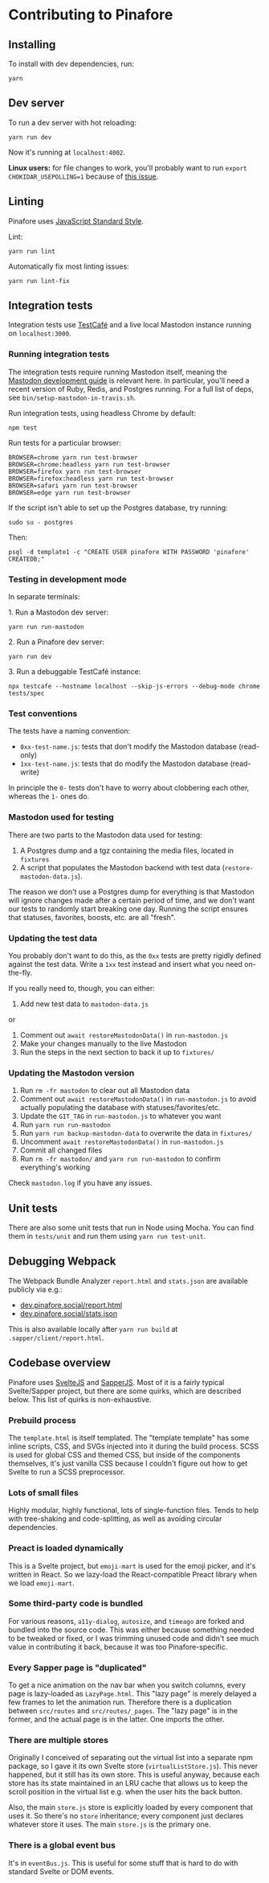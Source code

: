# Contributing to Pinafore

## Installing

To install with dev dependencies, run:

    yarn

## Dev server

To run a dev server with hot reloading:

    yarn run dev

Now it's running at `localhost:4002`.

**Linux users:** for file changes to work, 
you'll probably want to run `export CHOKIDAR_USEPOLLING=1`
because of [this issue](https://github.com/paulmillr/chokidar/issues/237).

## Linting

Pinafore uses [JavaScript Standard Style](https://standardjs.com/).

Lint:

    yarn run lint

Automatically fix most linting issues:

    yarn run lint-fix

## Integration tests

Integration tests use [TestCafé](https://devexpress.github.io/testcafe/) and a live local Mastodon instance
running on `localhost:3000`.

### Running integration tests

The integration tests require running Mastodon itself,
meaning the [Mastodon development guide](https://docs.joinmastodon.org/development/overview/)
is relevant here. In particular, you'll need a recent 
version of Ruby, Redis, and Postgres running. For a full list of deps, see `bin/setup-mastodon-in-travis.sh`.

Run integration tests, using headless Chrome by default:

    npm test

Run tests for a particular browser:

    BROWSER=chrome yarn run test-browser
    BROWSER=chrome:headless yarn run test-browser
    BROWSER=firefox yarn run test-browser
    BROWSER=firefox:headless yarn run test-browser
    BROWSER=safari yarn run test-browser
    BROWSER=edge yarn run test-browser

If the script isn't able to set up the Postgres database, try running:

    sudo su - postgres

Then:

    psql -d template1 -c "CREATE USER pinafore WITH PASSWORD 'pinafore' CREATEDB;"

### Testing in development mode

In separate terminals:

1\. Run a Mastodon dev server:

    yarn run run-mastodon

2\. Run a Pinafore dev server:

    yarn run dev

3\. Run a debuggable TestCafé instance:

    npx testcafe --hostname localhost --skip-js-errors --debug-mode chrome tests/spec

### Test conventions

The tests have a naming convention:

* `0xx-test-name.js`: tests that don't modify the Mastodon database (read-only)
* `1xx-test-name.js`: tests that do modify the Mastodon database (read-write)

In principle the `0-` tests don't have to worry about
clobbering each other, whereas the `1-` ones do.

### Mastodon used for testing

There are two parts to the Mastodon data used for testing:

1. A Postgres dump and a tgz containing the media files, located in `fixtures`
2. A script that populates the Mastodon backend with test data (`restore-mastodon-data.js`).

The reason we don't use a Postgres dump for everything 
is that Mastodon will ignore changes made after a certain period of time, and we
don't want our tests to randomly start breaking one day. Running the script ensures that statuses,
favorites, boosts, etc. are all "fresh".

### Updating the test data

You probably don't want to do this, as the `0xx` tests are pretty rigidly defined against the test data.
Write a `1xx` test instead and insert what you need on-the-fly.

If you really need to, though, you can either:

1. Add new test data to `mastodon-data.js`

or

1. Comment out `await restoreMastodonData()` in `run-mastodon.js`
2. Make your changes manually to the live Mastodon
3. Run the steps in the next section to back it up to `fixtures/`

### Updating the Mastodon version

1. Run `rm -fr mastodon` to clear out all Mastodon data
1. Comment out `await restoreMastodonData()` in `run-mastodon.js` to avoid actually populating the database with statuses/favorites/etc.
2. Update the `GIT_TAG` in `run-mastodon.js` to whatever you want
3. Run `yarn run run-mastodon`
4. Run `yarn run backup-mastodon-data` to overwrite the data in `fixtures/`
5. Uncomment `await restoreMastodonData()` in `run-mastodon.js`
6. Commit all changed files
7. Run `rm -fr mastodon/` and `yarn run run-mastodon` to confirm everything's working

Check `mastodon.log` if you have any issues.

## Unit tests

There are also some unit tests that run in Node using Mocha. You can find them in `tests/unit` and
run them using `yarn run test-unit`.

## Debugging Webpack

The Webpack Bundle Analyzer `report.html` and `stats.json` are available publicly via e.g.:

- [dev.pinafore.social/report.html](https://dev.pinafore.social/report.html)
- [dev.pinafore.social/stats.json](https://dev.pinafore.social/stats.json)

This is also available locally after `yarn run build` at `.sapper/client/report.html`.

## Codebase overview

Pinafore uses [SvelteJS](https://svelte.technology) and [SapperJS](https://sapper.svelte.technology). Most of it is a fairly typical Svelte/Sapper project, but there
are some quirks, which are described below. This list of quirks is non-exhaustive.

### Prebuild process

The `template.html` is itself templated. The "template template" has some inline scripts, CSS, and SVGs
injected into it during the build process. SCSS is used for global CSS and themed CSS, but inside of the
components themselves, it's just vanilla CSS because I couldn't figure out how to get Svelte to run a SCSS
preprocessor.

### Lots of small files

Highly modular, highly functional, lots of single-function files. Tends to help with tree-shaking and
code-splitting, as well as avoiding circular dependencies.

### Preact is loaded dynamically

This is a Svelte project, but `emoji-mart` is used for the emoji picker, and it's written in React. So we
lazy-load the React-compatible Preact library when we load `emoji-mart`.

### Some third-party code is bundled

For various reasons, `a11y-dialog`, `autosize`, and `timeago` are forked and bundled into the source code.
This was either because something needed to be tweaked or fixed, or I was trimming unused code and didn't
see much value in contributing it back, because it was too Pinafore-specific.

### Every Sapper page is "duplicated"

To get a nice animation on the nav bar when you switch columns, every page is lazy-loaded as `LazyPage.html`.
This "lazy page" is merely delayed a few frames to let the animation run. Therefore there is a duplication
between `src/routes` and `src/routes/_pages`. The "lazy page" is in the former, and the actual page is in the
latter. One imports the other.

### There are multiple stores

Originally I conceived of separating out the virtual list into a separate npm package, so I gave it its
own Svelte store (`virtualListStore.js`). This never happened, but it still has its own store. This is useful
anyway, because each store has its state maintained in an LRU cache that allows us to keep the scroll position
in the virtual list e.g. when the user hits the back button.

Also, the main `store.js` store is explicitly
loaded by every component that uses it. So there's no `store` inheritance; every component just declares
whatever store it uses. The main `store.js` is the primary one.

### There is a global event bus

It's in `eventBus.js`. This is useful for some stuff that is hard to do with standard Svelte or DOM events.
